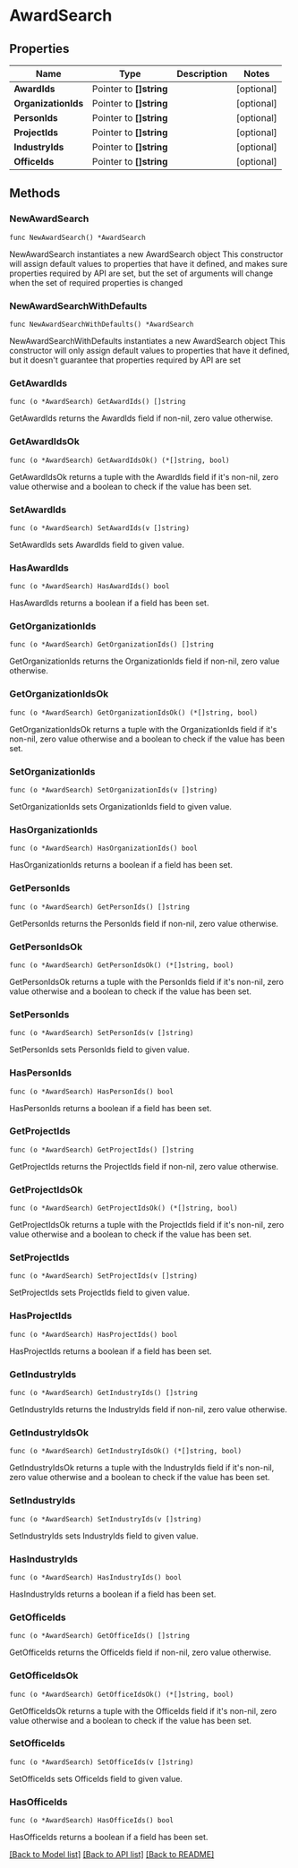 # AwardSearch

## Properties

Name | Type | Description | Notes
------------ | ------------- | ------------- | -------------
**AwardIds** | Pointer to **[]string** |  | [optional] 
**OrganizationIds** | Pointer to **[]string** |  | [optional] 
**PersonIds** | Pointer to **[]string** |  | [optional] 
**ProjectIds** | Pointer to **[]string** |  | [optional] 
**IndustryIds** | Pointer to **[]string** |  | [optional] 
**OfficeIds** | Pointer to **[]string** |  | [optional] 

## Methods

### NewAwardSearch

`func NewAwardSearch() *AwardSearch`

NewAwardSearch instantiates a new AwardSearch object
This constructor will assign default values to properties that have it defined,
and makes sure properties required by API are set, but the set of arguments
will change when the set of required properties is changed

### NewAwardSearchWithDefaults

`func NewAwardSearchWithDefaults() *AwardSearch`

NewAwardSearchWithDefaults instantiates a new AwardSearch object
This constructor will only assign default values to properties that have it defined,
but it doesn't guarantee that properties required by API are set

### GetAwardIds

`func (o *AwardSearch) GetAwardIds() []string`

GetAwardIds returns the AwardIds field if non-nil, zero value otherwise.

### GetAwardIdsOk

`func (o *AwardSearch) GetAwardIdsOk() (*[]string, bool)`

GetAwardIdsOk returns a tuple with the AwardIds field if it's non-nil, zero value otherwise
and a boolean to check if the value has been set.

### SetAwardIds

`func (o *AwardSearch) SetAwardIds(v []string)`

SetAwardIds sets AwardIds field to given value.

### HasAwardIds

`func (o *AwardSearch) HasAwardIds() bool`

HasAwardIds returns a boolean if a field has been set.

### GetOrganizationIds

`func (o *AwardSearch) GetOrganizationIds() []string`

GetOrganizationIds returns the OrganizationIds field if non-nil, zero value otherwise.

### GetOrganizationIdsOk

`func (o *AwardSearch) GetOrganizationIdsOk() (*[]string, bool)`

GetOrganizationIdsOk returns a tuple with the OrganizationIds field if it's non-nil, zero value otherwise
and a boolean to check if the value has been set.

### SetOrganizationIds

`func (o *AwardSearch) SetOrganizationIds(v []string)`

SetOrganizationIds sets OrganizationIds field to given value.

### HasOrganizationIds

`func (o *AwardSearch) HasOrganizationIds() bool`

HasOrganizationIds returns a boolean if a field has been set.

### GetPersonIds

`func (o *AwardSearch) GetPersonIds() []string`

GetPersonIds returns the PersonIds field if non-nil, zero value otherwise.

### GetPersonIdsOk

`func (o *AwardSearch) GetPersonIdsOk() (*[]string, bool)`

GetPersonIdsOk returns a tuple with the PersonIds field if it's non-nil, zero value otherwise
and a boolean to check if the value has been set.

### SetPersonIds

`func (o *AwardSearch) SetPersonIds(v []string)`

SetPersonIds sets PersonIds field to given value.

### HasPersonIds

`func (o *AwardSearch) HasPersonIds() bool`

HasPersonIds returns a boolean if a field has been set.

### GetProjectIds

`func (o *AwardSearch) GetProjectIds() []string`

GetProjectIds returns the ProjectIds field if non-nil, zero value otherwise.

### GetProjectIdsOk

`func (o *AwardSearch) GetProjectIdsOk() (*[]string, bool)`

GetProjectIdsOk returns a tuple with the ProjectIds field if it's non-nil, zero value otherwise
and a boolean to check if the value has been set.

### SetProjectIds

`func (o *AwardSearch) SetProjectIds(v []string)`

SetProjectIds sets ProjectIds field to given value.

### HasProjectIds

`func (o *AwardSearch) HasProjectIds() bool`

HasProjectIds returns a boolean if a field has been set.

### GetIndustryIds

`func (o *AwardSearch) GetIndustryIds() []string`

GetIndustryIds returns the IndustryIds field if non-nil, zero value otherwise.

### GetIndustryIdsOk

`func (o *AwardSearch) GetIndustryIdsOk() (*[]string, bool)`

GetIndustryIdsOk returns a tuple with the IndustryIds field if it's non-nil, zero value otherwise
and a boolean to check if the value has been set.

### SetIndustryIds

`func (o *AwardSearch) SetIndustryIds(v []string)`

SetIndustryIds sets IndustryIds field to given value.

### HasIndustryIds

`func (o *AwardSearch) HasIndustryIds() bool`

HasIndustryIds returns a boolean if a field has been set.

### GetOfficeIds

`func (o *AwardSearch) GetOfficeIds() []string`

GetOfficeIds returns the OfficeIds field if non-nil, zero value otherwise.

### GetOfficeIdsOk

`func (o *AwardSearch) GetOfficeIdsOk() (*[]string, bool)`

GetOfficeIdsOk returns a tuple with the OfficeIds field if it's non-nil, zero value otherwise
and a boolean to check if the value has been set.

### SetOfficeIds

`func (o *AwardSearch) SetOfficeIds(v []string)`

SetOfficeIds sets OfficeIds field to given value.

### HasOfficeIds

`func (o *AwardSearch) HasOfficeIds() bool`

HasOfficeIds returns a boolean if a field has been set.


[[Back to Model list]](../README.md#documentation-for-models) [[Back to API list]](../README.md#documentation-for-api-endpoints) [[Back to README]](../README.md)


